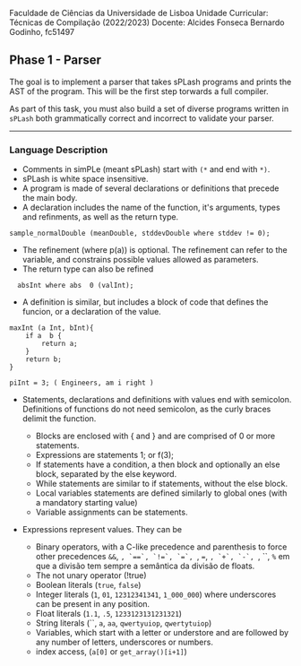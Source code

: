 Faculdade de Ciências da Universidade de Lisboa
Unidade Curricular: Técnicas de Compilação (2022/2023)
Docente: Alcides Fonseca
Bernardo Godinho, fc51497


## Phase 1 - Parser

The goal is to implement a parser that takes sPLash programs and prints the AST of the program. This will be the first step torwards a full compiler.

As part of this task, you must also build a set of diverse programs written in `sPLash` both grammatically correct and incorrect to validate your parser.

----
### Language Description

- Comments in simPLe (meant sPLash) start with `(*` and end with `*)`.
- sPLash is white space insensitive.
- A program is made of several declarations or definitions that precede the main body.
- A declaration includes the name of the function, it's arguments, types and refinments, as well as the return type.

```sPLash
sample_normalDouble (meanDouble, stddevDouble where stddev != 0);
```
- The refinement (where p(a)) is optional. The refinement can refer to the variable, and constrains possible values allowed as parameters.
- The return type can also be refined

```sPLash
  absInt where abs  0 (valInt);  
```

- A definition is similar, but includes a block of code that defines the funcion, or a declaration of the value.

```sPLash
maxInt (a Int, bInt){
    if a  b {
        return a;
    }
    return b;
}

piInt = 3; ( Engineers, am i right )
```

- Statements, declarations and definitions with values end with semicolon. Definitions of functions do not need semicolon, as the curly braces delimit the function.
    - Blocks are enclosed with { and } and are comprised of 0 or more statements.
    - Expressions are statements 1; or f(3);
    - If statements have a condition, a then block and optionally an else block, separated by the else keyword.
    - While statements are similar to if statements, without the else block.
    - Local variables statements are defined similarly to global ones (with a mandatory starting value)
    - Variable assignments can be statements.

- Expressions represent values. They can be
    - Binary operators, with a C-like precedence and parenthesis to force other precedences `&&`, ``, `==`, `!=`, `=`, ``, `=`, ``, `+`, `-`, ``, ``, `%` em que a divisão tem sempre a semântica da divisão de floats.
    - The not unary operator (!true)
    - Boolean literals (`true`, `false`)
    - Integer literals (`1`, `01`, `12312341341`, `1_000_000`) where underscores can be present in any position.
    - Float literals (`1.1`, `.5`, `1233123131231321`)
    - String literals (``, `a`, `aa`, `qwertyuiop`, `qwertytuiop`)
    - Variables, which start with a letter or understore and are followed by any number of letters, underscores or numbers.
    - index access, (`a[0]` or `get_array()[i+1]`)